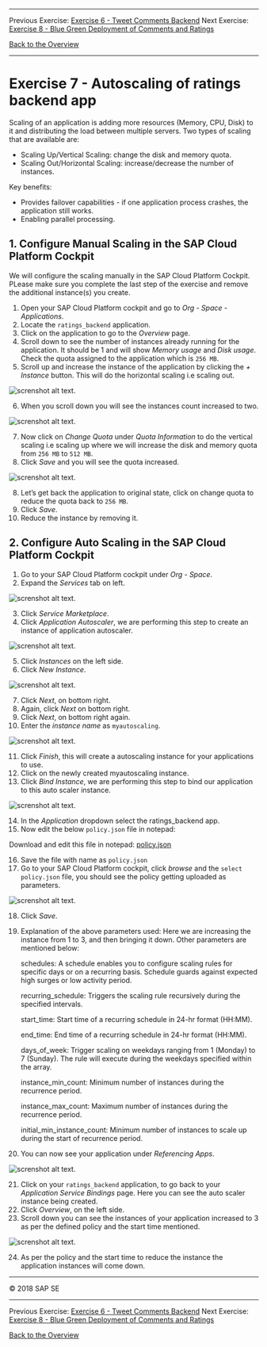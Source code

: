 - - - -
Previous Exercise: [Exercise 6 -  Tweet Comments Backend](../Exercise6_Tweet_Comments_Backend) Next Exercise: [Exercise 8 - Blue Green Deployment of Comments and Ratings](../Exercise8_Blue_Green_Deployment_of_Comments_and_Ratings)

[Back to the Overview](../README.md)
- - - -

# Exercise 7 - Autoscaling of ratings backend app

Scaling of an application is adding more resources (Memory, CPU, Disk) to it and distributing the load between multiple servers. Two types of scaling that are available are:
- Scaling Up/Vertical Scaling: change the disk and memory quota.
- Scaling Out/Horizontal Scaling: increase/decrease the number of instances.

Key benefits:
- Provides failover capabilities - if one application process crashes, the application still works.
- Enabling parallel processing.

## 1. Configure Manual Scaling in the SAP Cloud Platform Cockpit
We will configure the scaling manually in the SAP Cloud Platform Cockpit. PLease make sure you complete the last step of the exercise and remove the additional instance(s) you create.

1. Open your SAP Cloud Platform cockpit and go to _Org - Space - Applications_.
2. Locate the `ratings_backend` application.
3. Click on the application to go to the _Overview_ page.
4. Scroll down to see the number of instances already running for the application. It should be 1 and will show _Memory usage_ and _Disk usage_. Check the quota assigned to the application which is `256 MB`.
5. Scroll up and increase the instance of the application by clicking the _+ Instance_ button. This will do the horizontal scaling i.e scaling out.

![screnshot alt text](images/Exercise6_1_increase_instances.JPG).

6. When you scroll down you will see the instances count increased to two.

![screnshot alt text](images/Exercise6_2_increase_instances.JPG).

7. Now click on _Change Quota_ under _Quota Information_ to do the vertical scaling i.e scaling up where we will increase the disk and memory quota from `256 MB` to `512 MB`.
8. Click _Save_ and you will see the quota increased.

![screnshot alt text](images/Exercise6_3_increase_quota.JPG).

8. Let’s get back the application to original state, click on change quota to reduce the quota back to `256 MB`.
9. Click _Save_.
10. Reduce the instance by removing it.

## 2. Configure Auto Scaling in the SAP Cloud Platform Cockpit

1.	Go to your SAP Cloud Platform cockpit under _Org - Space_.
2.	Expand the _Services_ tab on left.

![screnshot alt text](images/Exercise6_4_servicemarketplace.JPG).

3.	Click _Service Marketplace_.
4.	Click _Application Autoscaler_, we are performing this step to create an instance of application autoscaler.

![screnshot alt text](images/Exercise6_5_autoscaling.JPG).

5.	Click _Instances_ on the left side.
6.	Click _New Instance_.

![screnshot alt text](images/Exercise6_5_createinstanceJPG.jpg).

7.	Click _Next_, on bottom right.
8.	Again, click _Next_ on bottom right.
9.	Click _Next_, on bottom right again.
10.	Enter the _instance name_ as `myautoscaling`.

![screnshot alt text](images/Exercise6_6_myautoscaling.jpg).

11.	Click _Finish_, this will create a autoscaling instance for your applications to use.
12.	Click on the newly created myautoscaling instance.
13.	Click _Bind Instance_, we are performing this step to bind our application to this auto scaler instance.

![screnshot alt text](images/Exercise6_7_bindinstance.jpg).

14.	In the _Application_ dropdown select the ratings_backend app.
15.	Now edit the below `policy.json` file in notepad:

Download and edit this file in notepad: [policy.json](../Exercise7_Autoscaling_of_Comments_and_Ratings/policy.json)

16.	Save the file with name as `policy.json`
17.	Go to your SAP Cloud Platform cockpit, click _browse_ and the `select policy.json` file, you should see the policy getting uploaded as parameters.

![screnshot alt text](images/Exercise6_7_bindinstance1.JPG). 

18.	Click _Save_.
19.	 Explanation of the above parameters used: Here we are increasing the instance from 1 to 3, and then bringing it down. Other parameters are mentioned below:

        schedules:	A schedule enables you to configure scaling rules for specific days or on a recurring basis. Schedule guards against expected high surges or low activity period.

        recurring_schedule:	Triggers the scaling rule recursively during the specified intervals.

        start_time:	Start time of a recurring schedule in 24-hr format (HH:MM).

        end_time:	End time of a recurring schedule in 24-hr format (HH:MM).

        days_of_week:	Trigger scaling on weekdays ranging from 1 (Monday) to 7 (Sunday). The rule will execute during the weekdays                             specified within the array.

        instance_min_count:	Minimum number of instances during the recurrence period.

        instance_max_count:	Maximum number of instances during the recurrence period.

        initial_min_instance_count:	Minimum number of instances to scale up during the start of recurrence period.

20.	You can now see your application under _Referencing Apps_.

![screnshot alt text](images/Exercise6_9_refapp.JPG).

21.	Click on your `ratings_backend` application, to go back to your _Application Service Bindings_ page. Here you can see the auto scaler instance being created.
22.	Click _Overview_, on the left side.
23.	Scroll down you can see the instances of your application increased to 3 as per the defined policy and the start time mentioned.

![screnshot alt text](images/Exercise6_10_ininstances.jpg).

24.	As per the policy and the start time to reduce the instance the application instances will come down.

- - - -
© 2018 SAP SE
- - - -
Previous Exercise: [Exercise 6 -  Tweet Comments Backend](../Exercise6_Tweet_Comments_Backend) Next Exercise: [Exercise 8 - Blue Green Deployment of Comments and Ratings](../Exercise8_Blue_Green_Deployment_of_Comments_and_Ratings)

[Back to the Overview](../README.md)
